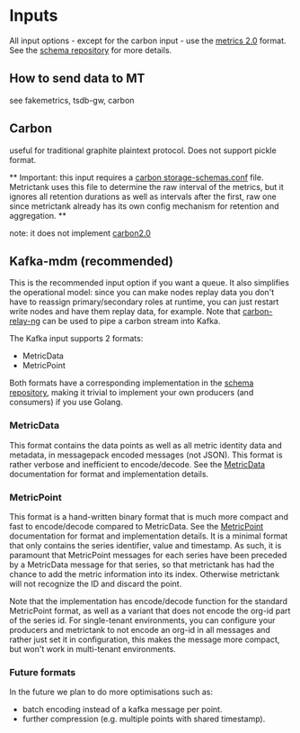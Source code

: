 # Inputs

All input options - except for the carbon input - use the [metrics 2.0](http://metrics20.org/) format.
See the [schema repository](https://github.com/raintank/schema) for more details.


## How to send data to MT

see fakemetrics, tsdb-gw, carbon


## Carbon
useful for traditional graphite plaintext protocol.  Does not support pickle format.

** Important: this input requires a
[carbon storage-schemas.conf](http://graphite.readthedocs.io/en/latest/config-carbon.html#storage-schemas-conf) file.
Metrictank uses this file to determine the raw interval of the metrics, but it ignores all retention durations
as well as intervals after the first, raw one since metrictank already has its own config mechanism
for retention and aggregation. **

note: it does not implement [carbon2.0](http://metrics20.org/implementations/)


## Kafka-mdm (recommended)

This is the recommended input option if you want a queue. It also simplifies the operational model: since you can make nodes replay data
you don't have to reassign primary/secondary roles at runtime, you can just restart write nodes and have them replay data, for example.
Note that [carbon-relay-ng](https://github.com/graphite-ng/carbon-relay-ng) can be used to pipe a carbon stream into Kafka.

The Kafka input supports 2 formats:

* MetricData
* MetricPoint

Both formats have a corresponding implementation in the [schema repository](https://github.com/raintank/schema), making it trivial
to implement your own producers (and consumers) if you use Golang.

### MetricData

This format contains the data points as well as all metric identity data and metadata, in messagepack encoded messages (not JSON).
This format is rather verbose and inefficient to encode/decode.
See the [MetricData](https://godoc.org/github.com/raintank/schema#MetricData) documentation for format and implementation details.

### MetricPoint

This format is a hand-written binary format that is much more compact and fast to encode/decode compared to MetricData.
See the [MetricPoint](https://godoc.org/github.com/raintank/schema#MetricPoint) documentation for format and implementation details.
It is a minimal format that only contains the series identifier, value and timestamp.
As such, it is paramount that MetricPoint messages for each series have been preceded by a MetricData message for that series, so
that metrictank has had the chance to add the metric information into its index.
Otherwise metrictank will not recognize the ID and discard the point.

Note that the implementation has encode/decode function for the standard MetricPoint format, as well as a variant that does not encode the org-id
part of the series id.  For single-tenant environments, you can configure your producers and metrictank to not encode an org-id in all messages
and rather just set it in configuration, this makes the message more compact, but won't work in multi-tenant environments.

### Future formats

In the future we plan to do more optimisations such as:
* batch encoding instead of a kafka message per point.
* further compression (e.g. multiple points with shared timestamp).
